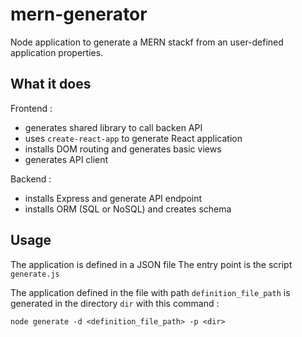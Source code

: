 # mern-generator

Node application to generate a MERN stackf from an user-defined application properties.

## What it does
Frontend :

 - generates shared library to call backen API
 - uses `create-react-app` to generate React application
 - installs DOM routing  and generates basic views
 - generates API client

Backend :

 - installs Express and generate API endpoint
 - installs ORM (SQL or NoSQL) and creates schema 

## Usage
The application is defined in a JSON file
The entry point is the script `generate.js`

The application defined in the file with path `definition_file_path` is generated in the directory `dir` with this command :

    node generate -d <definition_file_path> -p <dir>
